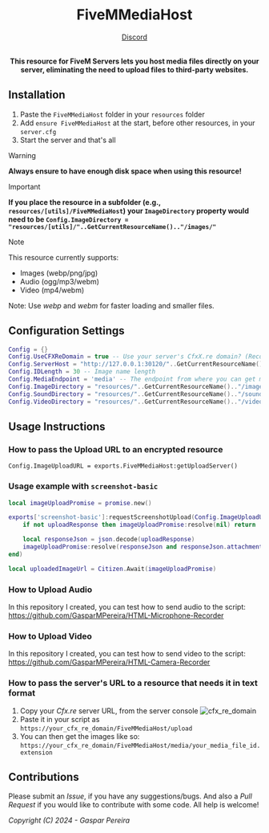 <h1 align='center'><strong>FiveMMediaHost</strong></h1>
<div align='center'><a href='https://discord.com/invite/4GV6a335ae'>Discord</a><br><br><p><b>This resource for FiveM Servers lets you host media files directly on your server, eliminating the need to upload files to third-party websites.</b></p></div>

## Installation

1. Paste the `FiveMMediaHost` folder in your `resources` folder
2. Add `ensure FiveMMediaHost` at the start, before other resources, in your `server.cfg`
3. Start the server and that's all

> [!WARNING]
> **Always ensure to have enough disk space when using this resource!**

> [!IMPORTANT]
> **If you place the resource in a subfolder (e.g., `resources/[utils]/FiveMMediaHost`) your `ImageDirectory` property would need to be `Config.ImageDirectory = "resources/[utils]/"..GetCurrentResourceName().."/images/"`**

> [!NOTE]
> This resource currently supports:
> 
> - Images (webp/png/jpg) 
> - Audio (ogg/mp3/webm)
> - Video (mp4/webm)
> 
> Note: Use _webp_ and _webm_ for faster loading and smaller files.

## Configuration Settings

```lua
Config = {}
Config.UseCFXReDomain = true -- Use your server's CfxX.re domain? (Recommended true)
Config.ServerHost = "http://127.0.0.1:30120/"..GetCurrentResourceName() -- Or you can replace it with your custom domain name/IP address
Config.IDLength = 30 -- Image name length
Config.MediaEndpoint = 'media' -- The endpoint from where you can get media files
Config.ImageDirectory = "resources/"..GetCurrentResourceName().."/images/"
Config.SoundDirectory = "resources/"..GetCurrentResourceName().."/sounds/"
Config.VideoDirectory = "resources/"..GetCurrentResourceName().."/videos/"
```

## Usage Instructions

### How to pass the Upload URL to an encrypted resource

`Config.ImageUploadURL = exports.FiveMMediaHost:getUploadServer()`

### Usage example with `screenshot-basic`

```lua
local imageUploadPromise = promise.new()

exports['screenshot-basic']:requestScreenshotUpload(Config.ImageUploadURL, 'image', { ['encoding'] = 'webp' }, function(uploadResponse) 
    if not uploadResponse then imageUploadPromise:resolve(nil) return

    local responseJson = json.decode(uploadResponse) 
    imageUploadPromise:resolve(responseJson and responseJson.attachments[1].proxy_url) 
end)

local uploadedImageUrl = Citizen.Await(imageUploadPromise)
```

### How to Upload Audio

In this repository I created, you can test how to send audio to the script:
https://github.com/GasparMPereira/HTML-Microphone-Recorder

### How to Upload Video

In this repository I created, you can test how to send video to the script:
https://github.com/GasparMPereira/HTML-Camera-Recorder

### How to pass the server's URL to a resource that needs it in text format

1. Copy your _Cfx.re_ server URL, from the server console
![cfx_re_domain](https://github.com/GasparMPereira/FiveMMediaHost/assets/71574610/e40eacfa-680c-4e6e-a3fa-e4759bae2025)
2. Paste it in your script as `https://your_cfx_re_domain/FiveMMediaHost/upload`
3. You can then get the images like so: `https://your_cfx_re_domain/FiveMMediaHost/media/your_media_file_id.extension`

## Contributions
Please submit an _Issue_, if you have any suggestions/bugs. And also a _Pull Request_ if you would like to contribute with some code.
All help is welcome!

_Copyright (C) 2024 - Gaspar Pereira_

